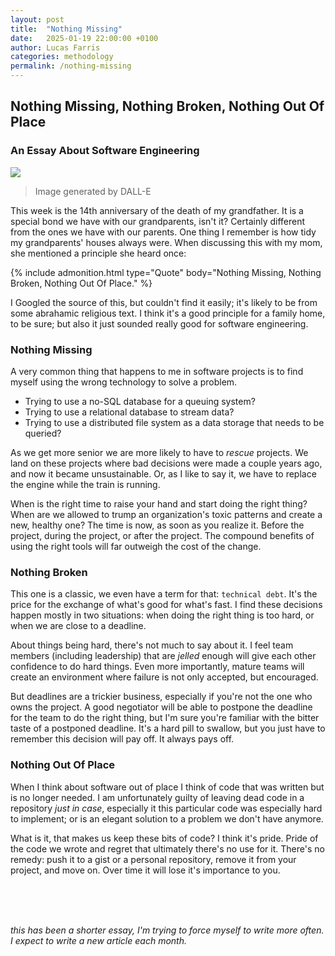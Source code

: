 ```yaml
---
layout: post
title:  "Nothing Missing"
date:   2025-01-19 22:00:00 +0100
author: Lucas Farris
categories: methodology
permalink: /nothing-missing
---
```


## Nothing Missing, Nothing Broken, Nothing Out Of Place

### An Essay About Software Engineering

<img src="./assets/img/nothing_missing/dalle.jpg">

> Image generated by DALL-E


This week is the 14th anniversary of the death of my grandfather. It is a special bond we have with our grandparents, isn't it?
Certainly different from the ones we have with our parents. One thing I remember is how tidy my grandparents' houses always were.
When discussing this with my mom, she mentioned a principle she heard once:


{% include admonition.html 
type="Quote" 
body="Nothing Missing, Nothing Broken, Nothing Out Of Place." 
%}

I Googled the source of this, but couldn't find it easily; it's likely to be from some abrahamic religious text. 
I think it's a good principle for a family home, to be sure; but also it just sounded really good for software engineering.

### Nothing Missing

A very common thing that happens to me in software projects is to find myself using the wrong technology to solve a problem.
- Trying to use a no-SQL database for a queuing system? 
- Trying to use a relational database to stream data? 
- Trying to use a distributed file system as a data storage that needs to be queried?

As we get more senior we are more likely to have to *rescue* projects. We land on these projects where bad decisions were made
a couple years ago, and now it became unsustainable. Or, as I like to say it, we have to replace the engine while the train is running. 

When is the right time to raise your hand and start doing the right thing? When are we allowed to trump an organization's 
toxic patterns and create a new, healthy one? The time is now, as soon as you realize it. Before the project, during the project,
or after the project. The compound benefits of using the right tools will far outweigh the cost of the change.

### Nothing Broken

This one is a classic, we even have a term for that: `technical debt`. It's the price for the exchange of what's good for what's fast.
I find these decisions happen mostly in two situations: when doing the right thing is too hard, or when we are close to a deadline.

About things being hard, there's not much to say about it. I feel team members (including leadership) that are *jelled* enough will
give each other confidence to do hard things. Even more importantly, mature teams will create an environment where failure is not
only accepted, but encouraged.

But deadlines are a trickier business, especially if you're not the one who owns the project. A good negotiator will be able to postpone
the deadline for the team to do the right thing, but I'm sure you're familiar with the bitter taste of a postponed deadline.
It's a hard pill to swallow, but you just have to remember this decision will pay off. It always pays off.

### Nothing Out Of Place

When I think about software out of place I think of code that was written but is no longer needed. I am unfortunately guilty of leaving dead
code in a repository *just in case*, especially it this particular code was especially hard to implement; or is an elegant solution to a problem
we don't have anymore.

What is it, that makes us keep these bits of code? I think it's pride. Pride of the code we wrote and regret that ultimately there's no use for it.
There's no remedy: push it to a gist or a personal repository, remove it from your project, and move on. Over time it will lose it's importance to you.


<br><br><br>
 
*this has been a shorter essay, I'm trying to force myself to write more often. I expect to write a new article each month.*